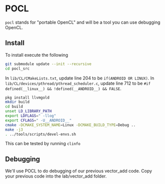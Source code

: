 # POCL
`pocl` stands for "portable OpenCL" and will be a tool you can use debugging OpenCL.

## Install
To install execute the following

```bash
git submodule update --init --recursive
cd pocl_src
```

In `lib/CL/CMakeLists.txt`, update line 204 to be `if(ANDROID OR LINUX)`.
In `lib/CL/devices/pthread/pthread_scheduler.c`, update line 712 to be `#if defined(__linux__) && !defined(__ANDROID__) && FALSE`.

```bash
pkg install llvmgold
mkdir build
cd build
unset LD_LIBRARY_PATH
export LDFLAGS=" -llog"
export CFLAGS=" -U__ANDROID__"
cmake -DCMAKE_SYSTEM_NAME=Linux -DCMAKE_BUILD_TYPE=Debug ..
make -j3
. ../tools/scripts/devel-envs.sh
```

This can be tested by running `clinfo`

## Debugging
We'll use POCL to do debugging of our previous vector_add code.  Copy your previous code  into the lab/vector_add folder.
